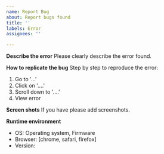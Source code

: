 ```yaml
---
name: Report Bug
about: Report bugs found
title: ''
labels: Error
assignees: ''

---
```


**Describe the error**
Please clearly describe the error found.

**How ​​to replicate the bug**
Step by step to reproduce the error:
1. Go to '...'
2. Click on '....'
3. Scroll down to '....'
4. View error

**Screen shots**
If you have please add screenshots.

**Runtime environment**
 - OS: Operating system, Firmware
 - Browser: [chrome, safari, firefox]
 - Version: